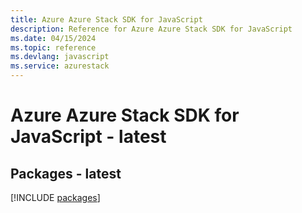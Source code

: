 ```yaml
---
title: Azure Azure Stack SDK for JavaScript
description: Reference for Azure Azure Stack SDK for JavaScript
ms.date: 04/15/2024
ms.topic: reference
ms.devlang: javascript
ms.service: azurestack
---
```

# Azure Azure Stack SDK for JavaScript - latest
## Packages - latest
[!INCLUDE [packages](azure-stack-index.md)]